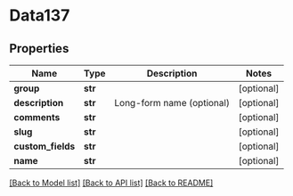 # Data137

## Properties
Name | Type | Description | Notes
------------ | ------------- | ------------- | -------------
**group** | **str** |  | [optional] 
**description** | **str** | Long-form name (optional) | [optional] 
**comments** | **str** |  | [optional] 
**slug** | **str** |  | [optional] 
**custom_fields** | **str** |  | [optional] 
**name** | **str** |  | [optional] 

[[Back to Model list]](../README.md#documentation-for-models) [[Back to API list]](../README.md#documentation-for-api-endpoints) [[Back to README]](../README.md)


